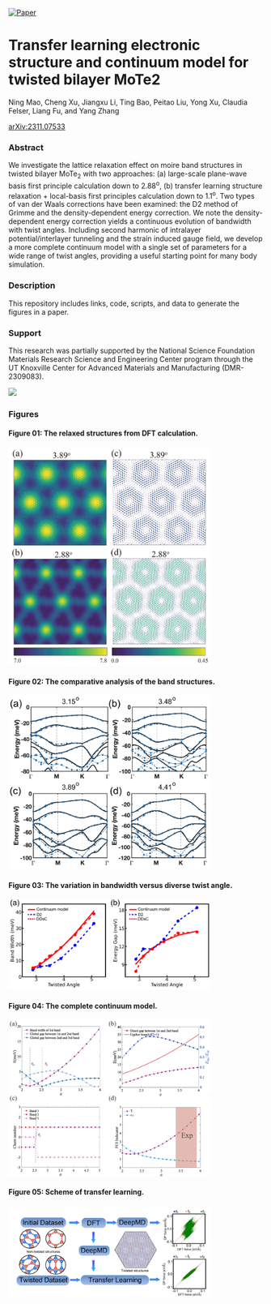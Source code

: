 [![Paper](https://img.shields.io/badge/paper-arXiv%3A2311.07533-B31B1B.svg)](https://arxiv.org/abs/2311.07533)

# Transfer learning electronic structure and continuum model for twisted bilayer MoTe2

Ning Mao, Cheng Xu, Jiangxu Li, Ting Bao, Peitao Liu, Yong Xu, Claudia Felser, Liang Fu, and Yang Zhang

[arXiv:2311.07533](https://arxiv.org/abs/2311.07533)

### Abstract
We investigate the lattice relaxation effect on moire band structures in twisted bilayer MoTe<sub>2</sub> with two approaches: (a) large-scale plane-wave basis first principle calculation down to 2.88<sup>o</sup>, (b) transfer learning structure relaxation + local-basis first principles calculation down to 1.1<sup>o</sup>. Two types of van der Waals corrections have been examined: the D2 method of Grimme and the density-dependent energy correction. We note the density-dependent energy correction yields a continuous evolution of bandwidth with twist angles. Including second harmonic of intralayer potential/interlayer tunneling and the strain induced gauge field, we develop a more complete continuum model with a single set of parameters for a wide range of twist angles, providing a useful starting point for many body simulation.

### Description
This repository includes links, code, scripts, and data to generate the figures in a paper.

### Support
This research was partially supported by the National Science Foundation Materials Research Science and Engineering Center program through the UT Knoxville Center for Advanced Materials and Manufacturing (DMR-2309083). 

<img width="400px" src="https://new.nsf.gov/themes/custom/nsf_theme/components/images/logo/logo-desktop.svg">

### Figures

#### Figure 01: The relaxed structures from DFT calculation.
<img src="https://github.com/maon-del/transfer-learning/blob/main/figures/low_precision/fig1-2.png" width="400px">

#### Figure 02: The comparative analysis of the band structures.
<img src="https://github.com/maon-del/transfer-learning/blob/main/figures/low_precision/Fig2_model.png" width="400px">

#### Figure 03: The variation in bandwidth versus diverse twist angle.
<img src="https://github.com/maon-del/transfer-learning/blob/main/figures/low_precision/Fig3_bandwidth.png" width="400px">

#### Figure 04: The complete continuum model.
<img src="https://github.com/maon-del/transfer-learning/blob/main/figures/low_precision/Fig4.png" width="400px">

#### Figure 05: Scheme of transfer learning.
<img src="https://github.com/maon-del/transfer-learning/blob/main/figures/low_precision/Fig5_transfer_learning.png" width="400px">
